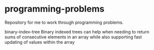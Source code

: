 # programming-problems
Repository for me to work through programming problems.

binary-index-tree
	Binary indexed trees can help when needing to return sums of consecutive elements in an array while also supporting fast updating of values within the array